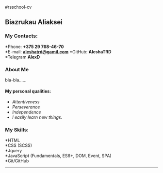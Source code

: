 #rsschool-cv

## Biazrukau Aliaksei

### My Contacts:

*Phone: **+375 29 768-46-70**  
*E-mail: **aleshatrd@gamil.com**
*GitHub: **AleshaTRD**  
*Telegram **AlexD**

### About Me

bla-bla......

#### My personal qualities:

- _Attentiveness_
- _Perseverance_
- _Independence_
- _I easily learn new things._

### My Skills:

*HTML  
*CSS (SCSS)  
*Jquery  
*JavaScript (Fundamentals, ES6+, DOM, Event, SPA)  
\*Git/GitHub

<!-- ##Code Examples
function bmi(weight, height) {

const bmi = weight/(height\*height);

return bmi <= 18.5 ? 'Underweight': bmi <= 25 ? 'Normal': bmi <= 30 ? 'Overweight': 'Obese';
}
Education
Belarusian National Technical University
Micro- and nanosystem technology
Udemy
HTML/CSS
JavaScript (in process…) -->

---
